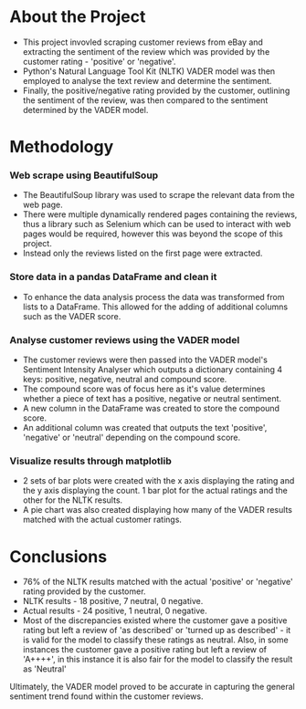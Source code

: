# About the Project

- This project invovled scraping customer reviews from eBay and extracting the sentiment of the review which was provided by the customer rating - 'positive' or 'negative'.
- Python's Natural Language Tool Kit (NLTK) VADER model was then employed to analyse the text review and determine the sentiment.
- Finally, the positive/negative rating provided by the customer, outlining the sentiment of the review, was then compared to the sentiment determined by the VADER model.

# Methodology

 ### Web scrape using BeautifulSoup 
- The BeautifulSoup library was used to scrape the relevant data from the web page.
- There were multiple dynamically rendered pages containing the reviews, thus a library such as Selenium which can be used to interact with web pages would be required, however this was beyond the scope of this project.
- Instead only the reviews listed on the first page were extracted.
 
 ### Store data in a pandas DataFrame and clean it 
 - To enhance the data analysis process the data was transformed from lists to a DataFrame. This allowed for the adding of additional columns such as the VADER score.
 
 ### Analyse customer reviews using the VADER model
 - The customer reviews were then passed into the VADER model's Sentiment Intensity Analyser which outputs a dictionary containing 4 keys: positive, negative, neutral and compound score.
 - The compound score was of focus here as it's value determines whether a piece of text has a positive, negative or neutral sentiment.
 - A new column in the DataFrame was created to store the compound score.
 - An additional column was created that outputs the text 'positive', 'negative' or 'neutral' depending on the compound score.
 
 ### Visualize results through matplotlib
 - 2 sets of bar plots were created with the x axis displaying the rating and the y axis displaying the count. 1 bar plot for the actual ratings and the other for the NLTK results.
 - A pie chart was also created displaying how many of the VADER results matched with the actual customer ratings.

# Conclusions

- 76% of the NLTK results matched with the actual 'positive' or 'negative' rating provided by the customer.
- NLTK results - 18 positive, 7 neutral, 0 negative.
- Actual results - 24 positive, 1 neutral, 0 negative.
- Most of the discrepancies existed where the customer gave a positive rating but left a review of 'as described' or 'turned up as described' - it is valid for the model to classify these ratings as neutral. Also, in some instances the customer gave a positive rating but left a review of 'A++++', in this instance it is also fair for the model to classify the result as 'Neutral'

Ultimately, the VADER model proved to be accurate in capturing the general sentiment trend found within the customer reviews. 




